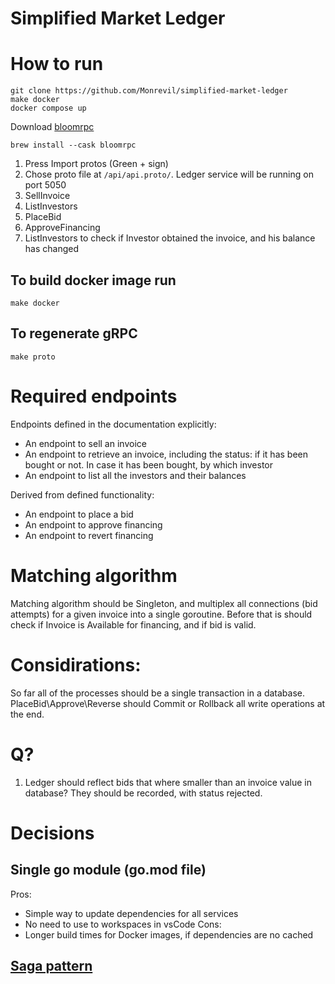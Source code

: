 # Simplified Market Ledger

# How to run

```
git clone https://github.com/Monrevil/simplified-market-ledger
make docker
docker compose up
```

Download [bloomrpc](https://github.com/bloomrpc/bloomrpc)
```
brew install --cask bloomrpc
```
1. Press Import protos (Green + sign) 
2. Chose proto file at `/api/api.proto/`. Ledger service will be running on port 5050
3. SellInvoice
4. ListInvestors
5. PlaceBid
6. ApproveFinancing
7. ListInvestors to check if Investor obtained the invoice, and his balance has changed

## To build docker image run
```
make docker
```
## To regenerate gRPC
```
make proto
```

# Required endpoints
Endpoints defined in the documentation explicitly:
- An endpoint to sell an invoice
- An endpoint to retrieve an invoice, including the status: if it has been bought or not. In
case it has been bought, by which investor
- An endpoint to list all the investors and their balances

Derived from defined functionality:
- An endpoint to place a bid
- An endpoint to approve financing
- An endpoint to revert financing

# Matching algorithm
Matching algorithm should be Singleton, and multiplex all connections (bid attempts) for a given invoice into a single goroutine. 
Before that is should check if Invoice is Available for financing, and if bid is valid.

# Considirations:
So far all of the processes should be a single transaction in a database.
PlaceBid\Approve\Reverse should Commit or Rollback all write operations at the end.

# Q? 
1. Ledger should reflect bids that where smaller than an invoice value in database? They should be recorded, with status rejected.

# Decisions

## Single go module (go.mod file)
Pros:
- Simple way to update dependencies for all services
- No need to use to workspaces in vsCode
Cons:
- Longer build times for Docker images, if dependencies are no cached

## [Saga pattern](https://microservices.io/patterns/data/saga.html)
